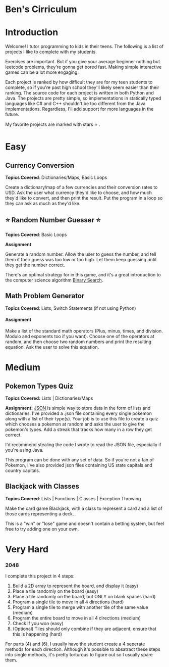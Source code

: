 # Ben's Cirriculum

# Introduction
Welcome! I tutor programming to kids in their teens. The following is a list of projects I like to complete with my students. 

Exercises are important. But if you give your average beginner nothing but leetcode problems, they're gonna get bored fast. Making simple interactive games can be a lot more engaging. 

Each project is ranked by how difficult they are for my teen students to complete, so if you're past high school they'll likely seem easier than their ranking. The source code for each project is written in both Python and Java. The projects are pretty simple, so implementations in statically typed languages like C# and C++ shouldn't be too different from the Java implementations. Regardless, I'll add support for more languages in the future. 

My favorite projects are marked with stars ⭐ .


# Easy
## Currency Conversion
**Topics Covered**: Dictionaries/Maps, Basic Loops

Create a dictionary/map of a few currencies and their conversion rates to USD. Ask the user what currency they'd like to choose, and how much they'd like to convert, and then print the result. Put the program in a loop so they can ask as much as they'd like. 

## ⭐ Random Number Guesser ⭐ 
**Topics Covered**: Basic Loops 

**Assignment**

Generate a random number. Allow the user to guess the number, and tell them if their guess was too low or too high. Let them keep guessing until they get the number correct. 

There's an optimal strategy for in this game, and it's a great introduction to the computer science algorithm <a href="https://en.wikipedia.org/wiki/Binary_search_algorithm">Binary Search</a>.

## Math Problem Generator
**Topics Covered**: Lists, Switch Statements (if not using Python)

#### Assignment
Make a list of the standard math operators (Plus, minus, times, and division. Modulo and exponents too if you want). Choose one of the operators at random, and then choose two random numbers and print the resulting equation. Ask the user to solve this equation. 




# Medium

## Pokemon Types Quiz
**Topics Covered:** Lists | Dictionaries/Maps

**Assignment:**
<a href="https://en.wikipedia.org/wiki/JSON">JSON</a> is simple way to store data in the form of lists and dictionaries. I've provided a .json file containing every single pokemon along with a list of their type(s). Your job is to use this file to create a quiz which chooses a pokemon at random and asks the user to give the pokemon's types. Add a streak that tracks how many in a row they get correct. 

I'd recommend stealing the code I wrote to read the JSON file, especially if you're using Java.

This program can be done with any set of data. So if you're not a fan of Pokemon, I've also provided json files containing US state capitals and country capitals. 

## Blackjack with Classes

**Topics Covered**: Lists | Functions | Classes | Exception Throwing

Make the card game Blackjack, with a class to represent a card and a list of those cards representing a deck. 

This is a "win" or "lose" game and doesn't contain a betting system, but feel free to try adding one on your own. 



# Very Hard
### 2048

I complete this project in 4 steps:

1. Build a 2D array to represent the board, and display it (easy)
2. Place a tile randomly on the board (easy)
3. Place a tile randomly on the board, but ONLY on blank spaces (hard)
4. Program a single tile to move in all 4 directions (hard)
5. Program a single tile to merge with another tile of the same value (medium)
6. Program the entire board to move in all 4 directions (medium)
7. Check if you won (easy)
8. (Optional) Tiles should only combine if they are adjacent, ensure that this is happening (hard)

For parts (4) and (6), I usually have the student create a 4 seperate methods for each direction. Although it's possible to absatract these steps into single methods, it's pretty torturous to figure out so I usually spare them. 